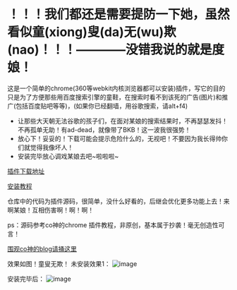 # ！！！我们都还是需要提防一下她，虽然看似童(xiong)叟(da)无(wu)欺(nao)！！！————没错我说的就是度娘！
 
  这是一个简单的chrome(360等webkit内核浏览器都可以安装)插件，写它的目的只是为了方便那些用百度搜索引擎的童鞋，在搜索时看不到该死的广告(图片)和推广(包括百度贴吧等等)，(如果你已经翻墙，用谷歌搜索，请alt+f4)
  * 让那些大天朝无法谷歌的孩子们，在面对某娘的搜索结果时，不再瑟瑟发抖！不再孤单无助！有ad-dead，就像带了BKB！这一波我很强势！
  * 放心下！妥妥的！下载可能会提示危险什么的，无视吧！不要因为我长得帅你们就觉得我像坏人！
  * 安装完毕放心调戏某娘去吧~啦啦啦~

  [插件下载地址](http://7xodxg.com1.z0.glb.clouddn.com/ad-git.crx)
  
  [安装教程](http://jingyan.baidu.com/article/da1091fbdf12e9027949d673.html)


仓库中的代码为插件源码，很简单，没什么好看的，后继会优化更多功能上去！来啊某娘！互相伤害啊！啊！啊！

ps：源码参考co神的chrome 插件教程，非原创，基本属于抄袭！毫无创造性可言！

[围观co神的blog请捅这里](http://www.cnblogs.com/coco1s/p/4725477.html)

效果如图！童叟无欺！
未安装效果1：
 ![image](http://7xodxg.com1.z0.glb.clouddn.com/1.jpg)
 
 安装完毕后：
 ![image](http://7xodxg.com1.z0.glb.clouddn.com/2.jpg)

